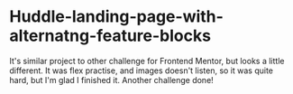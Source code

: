 # Huddle-landing-page-with-alternatng-feature-blocks
It's similar project to other challenge for Frontend Mentor, but looks a little different. It was flex practise, and images doesn't listen, so it was quite hard, but I'm glad I finished it.
Another challenge done!
